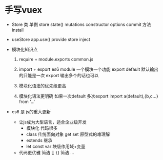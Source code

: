 # 手写vuex

- Store 类
    单例  store
    state() mutations
    constructor options
    commit 方法
    install
- useStore
    app.use()
    provide store
    inject

- 模块化知识点
    1. require + module.exports common.js

    2. import + export es6 module
        一个模块一个功能
        export default  默认输出的只能是一次
        export 输出多个的话也可以
    3. 模块化语法的优先级更高
    4. 模块化语法更明确
        如果一次default 多次export
        import a(default),{b,c...} from '...'


- es6 是 js的重大更新
    - 让js成为大型语言，适合企业级开发
        - 模块化 
            代码很多
        - class 
            传统面向对象  get  set 
            原型式的难理解
        - extends 继承
        - let const var 块级作用域+变量
    - 代码更优雅 简洁
        [] {} 简洁 ...
